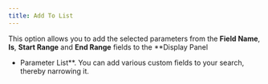 ```yaml
---
title: Add To List
---
```



This option allows you to add the selected parameters from the **Field Name**, **Is**,  **Start Range** and **End 
 Range** fields to the **Display Panel 
 - Parameter List**. You can add various custom fields to your search,  thereby narrowing it.
